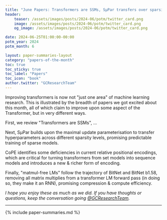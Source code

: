```yaml
---
title: "June Papers: Transformers are SSMs, SµPar transfers over sparsity, CoPE beats RoPE & matmul-free LMs actually work"
header:
    teaser: /assets/images/posts/2024-06/potm/twitter_card.png
    image: /assets/images/posts/2024-06/potm/twitter_card.png
    og_image: /assets/images/posts/2024-06/potm/twitter_card.png

date: 2024-06-25T01:00:00-00:00
potm_year: 2024
potm_month: 6

layout: paper-summaries-layout
category: "papers-of-the-month"
toc: true
toc_sticky: true
toc_label: "Papers"
toc_icon: "book"
author.twitter: "GCResearchTeam"
---
```


Improving transformers is now not "just one area" of machine learning research. This is illustrated by the breadth of papers we got excited about this month, all of which claim to improve upon some aspect of the Transformer, but in very different ways.

First, we review "Transformers are SSMs", ...

Next, SµPar builds upon the maximal update parameterisation to transfer hyperparameters across different sparsity levels, promising predictable training of sparse models.

CoPE identifies some deficiencies in current relative positional encodings, which are critical for turning transformers from set models into sequence models and introduces a new & richer form of encoding.

Finally, "matmul-free LMs" follow the trajectory of BitNet and BitNet b1.58, removing all matrix multiplies from a transformer LM forward pass (in doing so, they make it an RNN), promising compression & compute efficiency.

_I hope you enjoy these as much as we did. If you have thoughts or questions, keep the conversation going [@GCResearchTeam](https://x.com/GCResearchTeam)._

---

{% include paper-summaries.md %}
